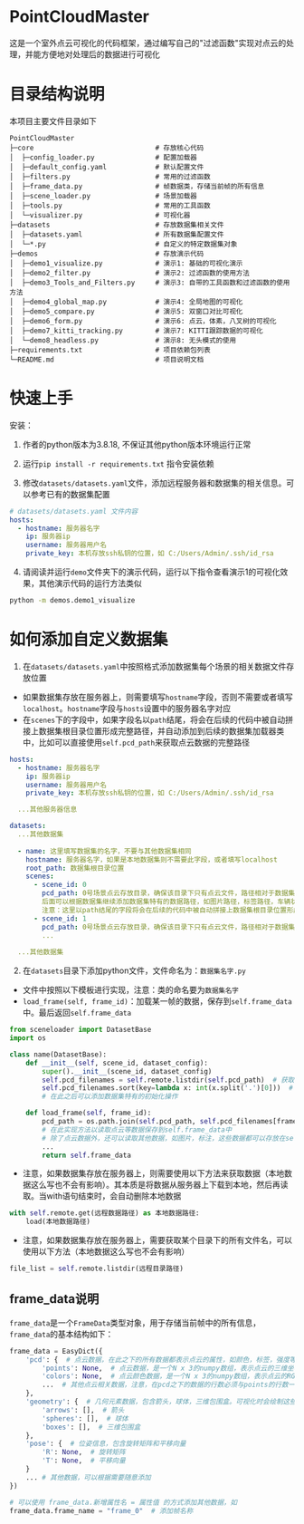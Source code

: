 # PointCloudMaster

这是一个室外点云可视化的代码框架，通过编写自己的"过滤函数"实现对点云的处理，并能方便地对处理后的数据进行可视化



# 目录结构说明

本项目主要文件目录如下

```
PointCloudMaster
├─core                              # 存放核心代码
│  ├─config_loader.py               # 配置加载器
│  ├─default_config.yaml            # 默认配置文件
│  ├─filters.py                     # 常用的过滤函数
│  ├─frame_data.py                  # 帧数据类，存储当前帧的所有信息
│  ├─scene_loader.py                # 场景加载器
│  ├─tools.py                       # 常用的工具函数
│  └─visualizer.py                  # 可视化器
├─datasets                          # 存放数据集相关文件
│  ├─datasets.yaml                  # 所有数据集配置文件
│  └─*.py                           # 自定义的特定数据集对象
├─demos                             # 存放演示代码
│  ├─demo1_visualize.py             # 演示1: 基础的可视化演示
│  ├─demo2_filter.py                # 演示2: 过滤函数的使用方法
│  ├─demo3_Tools_and_Filters.py     # 演示3: 自带的工具函数和过滤函数的使用方法
│  ├─demo4_global_map.py            # 演示4: 全局地图的可视化
│  ├─demo5_compare.py               # 演示5: 双窗口对比可视化
│  ├─demo6_form.py                  # 演示6: 点云，体素，八叉树的可视化
│  ├─demo7_kitti_tracking.py        # 演示7: KITTI跟踪数据的可视化
│  └─demo8_headless.py              # 演示8: 无头模式的使用
├─requirements.txt                  # 项目依赖包列表
└─README.md                         # 项目说明文档
```


# 快速上手

安装：

1. 作者的python版本为3.8.18, 不保证其他python版本环境运行正常

2. 运行`pip install -r requirements.txt` 指令安装依赖

3. 修改`datasets/datasets.yaml`文件，添加远程服务器和数据集的相关信息。可以参考已有的数据集配置
```yaml
# datasets/datasets.yaml 文件内容
hosts:
  - hostname: 服务器名字
    ip: 服务器ip
    username: 服务器用户名
    private_key: 本机存放ssh私钥的位置，如 C:/Users/Admin/.ssh/id_rsa
```

4. 请阅读并运行`demo`文件夹下的演示代码，运行以下指令查看演示1的可视化效果，其他演示代码的运行方法类似
```bash
python -m demos.demo1_visualize
```



# 如何添加自定义数据集

1. 在`datasets/datasets.yaml`中按照格式添加数据集每个场景的相关数据文件存放位置
- 如果数据集存放在服务器上，则需要填写`hostname`字段，否则不需要或者填写`localhost`。`hostname`字段与`hosts`设置中的服务器名字对应
- 在`scenes`下的字段中，如果字段名以`path`结尾，将会在后续的代码中被自动拼接上数据集根目录位置形成完整路径，并自动添加到后续的数据集加载器类中，比如可以直接使用`self.pcd_path`来获取点云数据的完整路径


```yaml
hosts:
  - hostname: 服务器名字
    ip: 服务器ip
    username: 服务器用户名
    private_key: 本机存放ssh私钥的位置，如 C:/Users/Admin/.ssh/id_rsa

  ...其他服务器信息

datasets:
  ...其他数据集
  
  - name: 这里填写数据集的名字，不要与其他数据集相同
    hostname: 服务器名字，如果是本地数据集则不需要此字段，或者填写localhost
    root_path: 数据集根目录位置
    scenes:
      - scene_id: 0
        pcd_path: 0号场景点云存放目录，确保该目录下只有点云文件，路径相对于数据集根目录
        后面可以根据数据集继续添加数据集特有的数据路径，如图片路径，标签路径，车辆状态路径等等
        注意：这里以path结尾的字段将会在后续的代码中被自动拼接上数据集根目录位置形成完整路径，并自动添加到后续的数据集加载器中
      - scene_id: 1
        pcd_path: 0号场景点云存放目录，确保该目录下只有点云文件，路径相对于数据集根目录
        ...
  
  ...其他数据集
```


2. 在`datasets`目录下添加python文件，文件命名为：`数据集名字.py`
- 文件中按照以下模板进行实现，注意：类的命名要为`数据集名字`
- `load_frame(self, frame_id)`：加载某一帧的数据，保存到`self.frame_data`中。最后返回`self.frame_data`


```python
from sceneloader import DatasetBase
import os

class name(DatasetBase):
    def __init__(self, scene_id, dataset_config):
        super().__init__(scene_id, dataset_config)
        self.pcd_filenames = self.remote.listdir(self.pcd_path)  # 获取点云文件名列表
        self.pcd_filenames.sort(key=lambda x: int(x.split('.')[0]))  # 假设文件名为数字，按数字排序
        # 在此之后可以添加数据集特有的初始化操作

    def load_frame(self, frame_id):
        pcd_path = os.path.join(self.pcd_path, self.pcd_filenames[frame_id])
        # 在此实现方法以读取点云等数据保存到self.frame_data中
        # 除了点云数据外，还可以读取其他数据，如图片，标注，这些数据都可以存放在self.frame_data中
        ...
        return self.frame_data
```
- 注意，如果数据集存放在服务器上，则需要使用以下方法来获取数据（本地数据这么写也不会有影响）。其本质是将数据从服务器上下载到本地，然后再读取。当with语句结束时，会自动删除本地数据
```python
with self.remote.get(远程数据路径) as 本地数据路径:
    load(本地数据路径)
```
- 注意，如果数据集存放在服务器上，需要获取某个目录下的所有文件名，可以使用以下方法（本地数据这么写也不会有影响）
```python
file_list = self.remote.listdir(远程目录路径)
```


## frame_data说明
`frame_data`是一个`FrameData`类型对象，用于存储当前帧中的所有信息，`frame_data`的基本结构如下：

```python
frame_data = EasyDict({
    'pcd': {  # 点云数据，在此之下的所有数据都表示点云的属性，如颜色，标签，强度等。所有点云相关数据的行数必须与points的行数一致
        'points': None,  # 点云数据，是一个N x 3的numpy数组，表示点云的三维坐标
        'colors': None,  # 点云颜色数据，是一个N x 3的numpy数组，表示点云的RGB颜色值，如果为None，则使用默认渲染颜色
        ...  # 其他点云相关数据，注意，在pcd之下的数据的行数必须与points的行数一致，表示每个点的属性。例如intensity, label等
    },
    'geometry': {  # 几何元素数据，包含箭头，球体，三维包围盒。可视化时会绘制这些几何元素，空列表表示不绘制
        'arrows': [],  # 箭头
        'spheres': [],  # 球体
        'boxes': [],  # 三维包围盒
    },
    'pose': {  # 位姿信息，包含旋转矩阵和平移向量
        'R': None,  # 旋转矩阵
        'T': None,  # 平移向量
    }
    ... # 其他数据，可以根据需要随意添加
})

# 可以使用 frame_data.新增属性名 = 属性值 的方式添加其他数据，如
frame_data.frame_name = "frame_0"  # 添加帧名称
```
